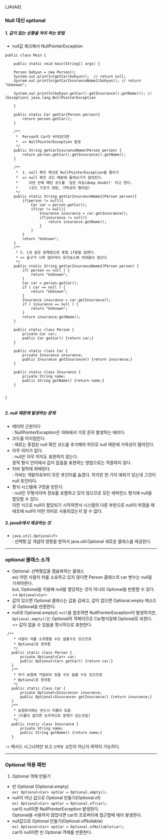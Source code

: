 [JAVA8]
### Null 대신 optional

##### 1. 값이 없는 상황을 처리 하는 방법  
- null값 체크해서 NullPointerException  

```  
public class Main {
	 
	public static void main(String[] args) {
		
	Person bohyun = new Person(); 
	System.out.println(getCar(bohyun));  // return null;
	System.out.println(getCarInsuranceName1(bohyun)); // return "Unknown";
	
	System.out.println(bohyun.getCar().getInsurance().getName()); // [Exception] java.lang.NullPointerException
		
	}
	
	public static Car getCar(Person person){
		return person.getCar();
	}
	
	/**
	 *  Person의 Car이 비어있다면
	 *  => NullPointerException 발생
	 */
	public String getCarInsuranceName(Person person) {
		return person.getCar().getInsurance().getName();
	}
	
	/**
	 *  1. null 확인 체크로 NullPointerException을 줄이기  
	 *  => null 확인 코드 때문에 들여쓰기가 많아진다.
	 *     이런 반복 패턴 코드를 '깊은 의심(deep doubt)' 라고 한다.
	 *     (코드 구조가 엉망, 가독성이 떨어짐)
	 */
	public static String getCarInsuranceName1(Person person){
		if(person != null){
			Car car = person.getCar();
			if(car != null){
				Insurance insurance = car.getInsurance();
				if(insurance != null){
					return insurance.getName();
				}		
			}
		}
		return "Unknown";
	}
	/**
	 * 2. 1과 같은 문제점으로 중첩 if문을 없앤다.
	 * => 출구가 너무 많아져서 유지보스에 어려움이 생긴다.
	 */
	public static String getCarInsuranceName2(Person person) {
		if( person == null ) {
			return "Unknown";
		}
		Car car = person.getCar();
		if ( car == null ) {
			return "Unknown";
		}
		Insurance insurance = car.getInsurance();
		if ( insurance == null ) {
			return "Unknown";
		}
		return insurance.getName();
	}

	public static class Person {
		private Car car;
		public Car getCar() {return car;}
	}
	
	public static class Car {
		private Insurance insurance;
		public Insurance getInsurance() {return insurance;}
	}
	
	public static class Insurance {
		private String name;
		public String getName() {return name;}
	}

	
}


```  
  
##### 2. null 때문에 발생하는 문제
 - 에러의 근원이다  
  : NullPointerException은 자바에서 가장 흔히 발생하는 에러다.  
 - 코드를 어지럽힌다.  
  : 때로는 중첩된 null 확인 코드를 추가해야 하므로 null 때문에 가독성이 떨어진다.  
 - 아무 의미가 없다.  
  : null은 아무 의미도 표현하지 않는다.   
   정적 형식 언어에서 값이 없음을 표현하는 방법으로는 적절하지 않다.  
 - 자바 철학에 위배된다.  
  : 자바는 개발자로부터 모든 포인터를 숨겼다. 하지만 한 가지 예외가 있는데 그것이 null 포인터다.  
 - 형식 시스템에 구멍을 만든다.  
  : null은 무형식이며 정보를 포함하고 있지 않으므로 모든 레퍼런스 형식에 null을 할당할 수 있다.  
    이런 식으로 null이 할당되기 시작하면서 시스템의 다른 부분으로 null이 퍼졌을 때 애초에 null이 어떤 의미로 사용되었는지 알 수 없다.  

##### 3. java8에서 제공하는 것
- `java.util.Optional<T>`  
: 선택형 값 개념의 영향을 받아서 java.util.Optional<T> 새로운 클래스를 제공한다.  

-------------------------------------------------------------------------------------------------------------
### optional 클래스 소개  
- Optional: 선택형값을 캠슐화하는 클래스  
 ex) 어떤 사람이 차를 소유하고 있지 않다면 Person 클래스의 car 변수는 null을 가져야한다.  
    but, Optional을 이용해 null을 할당하는 것이 아니라 Optional을 반환할 수 있다. => `Optional<Car> ` 
- 값이 있으면 Optional 클래스는 값을 감싸고, 값이 없으면 Optional.empty 메소드로 Optional을 반환한다.
- null과 Optional.empty() 
 `null`을 참조하면 NullPointerException이 발생하지만,  
 `Optional.empty()`는 Optional의 객체이므로 Car형식일때 Optional<Car>로 바뀐다. => 값이 없을 수 있음을 명시적으로 표현한다.  
   
 ```    
  /**
	 * 사람이 차를 소유했을 수도 없을수도 있으므로
	 * Optional로 정의함
	 */
	public static class Person {
		private Optional<Car> car;
		public Optional<Car> getCar() {return car;}
	}
	/**
	 * 차가 보험에 가입되어 있을 수도 없을 수도 있으므로 
	 * Optional로 정의함
	 */
	public static class Car {
		private Optional<Insurance> insurance;
		public Optional<Insurance> getInsurance() {return insurance;}
	}
	/**
	 * 보험회사에는 반드시 이름이 있음  
	 * (이름이 없다면 논리적으로 문제가 있는것임)
	 */
	public static class Insurance {
		private String name;
		public String getName() {return name;}
	}
 ```  
 
 -> 메서드 시그너처만 보고 `선택형 값`인지 아닌지 파악이 가능하다.  
 
 ---------------------------------------------------------------------------------------------------------------------
 
 ### Optional 적용 패턴  
 1. Optional 객체 만들기  
 - 빈 Optional (Optional.empty)  
 `ex) Optional<Car> optCar = Optional.empty();`  
 - null이 아닌 값으로 Optional 만들기(Optional.of)  
 `ex) Optional<Car> optCar = Optional.of(car);`  
 car이 null이면 NullPointerException 발생한다.  
 Optional을 사용하지 않았다면 car의 프로퍼티에 접근할때 에러 발생한다.  
 - null값으로 Optional 만들기(Optional.ofNullable)    
 `ex) Optional<Car> optCar = Optional.ofNullable(car);`  
 car이 null이면 빈 Optional 객체를 반환한다.  
 
 
 




